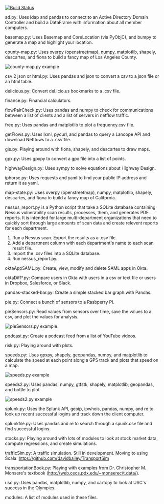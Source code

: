 [![Build Status](https://travis-ci.org/davidbailey/py.svg?branch=master)](https://travis-ci.org/davidbailey/py)

ad.py: Uses ldap and pandas to connect to an Active Directory Domain Controller and build a DataFrame with information about all member computers.

basemap.py: Uses Basemap and CoreLocation (via PyObjC), and bumpy to generate a map and highlight your location.

county-map.py: Uses overpy (openstreetmap), numpy, matplotlib, shapely, descartes, and fiona to build a fancy map of Los Angeles County.

![county-map.py example](https://raw.githubusercontent.com/davidbailey/py/master/county-map.png "county-map.py example")

csv 2 json or html.py: Uses pandas and json to convert a csv to a json file or an html table.

delicious.py: Convert del.icio.us bookmarks to a .csv file.

finance.py: Financial calculators.

flowPairCheck.py: Uses pandas and numpy to check for communications between a list of clients and a list of servers in netflow traffic.

freq.py: Uses pandas and matplotlib to plot a frequency.csv file.

getFlows.py: Uses lxml, pycurl, and pandas to query a Lancope API and download Netflows to a .csv file.

gis.py: Playing around with fiona, shapely, and descartes to draw maps.

gpx.py: Uses gpxpy to convert a gpx file into a list of points.

highwayDesign.py: Uses sympy to solve equations about Highway Design.

iphorse.py: Uses requests and yaml to find your public IP address and return it as yaml.

map-state.py: Uses overpy (openstreetmap), numpy, matplotlib, shapely, descartes, and fiona to build a fancy map of California.

nessus_report.py is a Python script that take a SQLite database containing Nessus vulnerability scan results, processes, them, and generates PDF reports. It is intended for large multi-department organizations that need to quickly sort through large amounts of scan data and create relevent reports for each department.

 1. Run a Nessus scan. Export the results as a .csv file.
 2. Add a department column with each department's name to each scan result file.
 3. Import the .csv files into a SQLite database.
 4. Run nessus_report.py.

oktaAppSAML.py: Create, view, modify and delete SAML apps in Okta.

oktaDiff*.py: Compare users in Okta with users in a csv or text file or users in Dropbox, Salesforce, or Slack.

pandas-stacked-bar.py: Create a simple stacked bar graph with Pandas.

pie.py: Connect a bunch of sensors to a Rasbperry Pi.

pieSensors.py: Read values from sensors over time, save the values to a csv, and plot the values for analysis.

![pieSensors.py example](https://raw.githubusercontent.com/davidbailey/py/master/pieSensors.png "pieSensors.py example")


podcast.py: Create a podcast feed from a list of YouTube videos.

risk.py: Playing around with plots.

speeds.py: Uses gpxpy, shapely, geopandas, numpy, and matplotlib to calculate the speed at each point along a GPS track and plots that speed on a map.

![speeds.py example](https://raw.githubusercontent.com/davidbailey/py/master/speeds.png "speeds.py example")

speeds2.py: Uses pandas, numpy, gtfstk, shapely, matplotlib, geopandas, and bottle to plot 

![speeds2.py example](https://raw.githubusercontent.com/davidbailey/py/master/speeds2.png "speeds2.py example")

splunk.py: Uses the Splunk API, geoip, ipwhois, pandas, numpy, and re to look up recent successful logins and track down the client computer.

splunkfile.py: Uses pandas and re to search through a spunk.csv file and find successful logins.

stocks.py: Playing around with lots of modules to look at stock market data, compute regressions, and create simulations.

trafficSim.py: A traffic simulation. Still in development. Moving to using Scala: https://github.com/davidbailey/TransportSim

transportationBook.py: Playing with examples from Dr. Christopher M. Monsere's textbook (http://web.cecs.pdx.edu/~monserec/t.data/).

usc.py: Uses pandas, matplotlib, numpy, and cartopy to look at USC's success in the Olympics.

modules: A list of modules used in these files.


